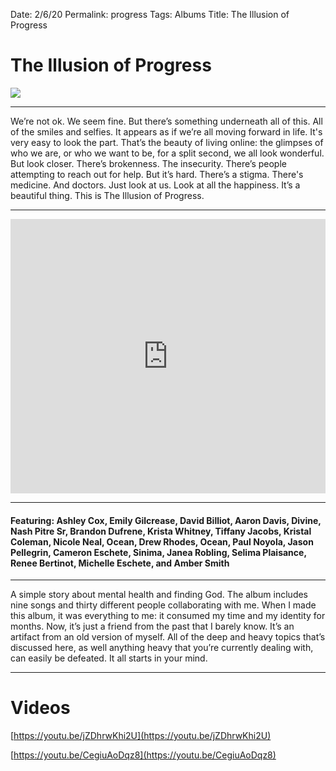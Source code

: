 
Date: 2/6/20
Permalink: progress
Tags: Albums
Title: The Illusion of Progress

# The Illusion of Progress

![](https://i.imgur.com/CS9Mn9Y.jpg)

---- 

We’re not ok. We seem fine. But there’s something underneath all of this. All of the smiles and selfies. It appears as if we’re all moving forward in life. It's very easy to look the part. That’s the beauty of living online: the glimpses of who we are, or who we want to be, for a split second, we all look wonderful. But look closer. There’s brokenness. The insecurity. There’s people attempting to reach out for help. But it’s hard. There’s a stigma. There's medicine. And doctors. Just look at us. Look at all the happiness. It’s a beautiful thing. This is The Illusion of Progress.

---- 

<iframe style="border: 0; width: 100%; height: 439px;" src="https://bandcamp.com/EmbeddedPlayer/album=1240662929/size=large/bgcol=ffffff/linkcol=63b2cc/artwork=none/transparent=true/" seamless><a href="http://nashp.bandcamp.com/album/the-illusion-of-progress-3">The Illusion of Progress by nashp</a></iframe>

---- 

#### **Featuring**: Ashley Cox, Emily Gilcrease, David Billiot, Aaron Davis, Divine, Nash Pitre Sr, Brandon Dufrene, Krista Whitney, Tiffany Jacobs, Kristal Coleman, Nicole Neal, Ocean, Drew Rhodes, Ocean, Paul Noyola, Jason Pellegrin, Cameron Eschete, Sinima, Janea Robling, Selima Plaisance, Renee Bertinot, Michelle Eschete, and Amber Smith

---- 

A simple story about mental health and finding God. The album includes nine songs and thirty different people collaborating with me. When I made this album, it was everything to me: it consumed my time and my identity for months. Now, it’s just a friend from the past that I barely know. It’s an artifact from an old version of myself. All of the deep and heavy topics that’s discussed here, as well anything heavy that you’re currently dealing with, can easily be defeated. It all starts in your mind.

---- 

# Videos

[https://youtu.be/jZDhrwKhi2U](https://youtu.be/jZDhrwKhi2U)

[https://youtu.be/CegiuAoDqz8](https://youtu.be/CegiuAoDqz8)


